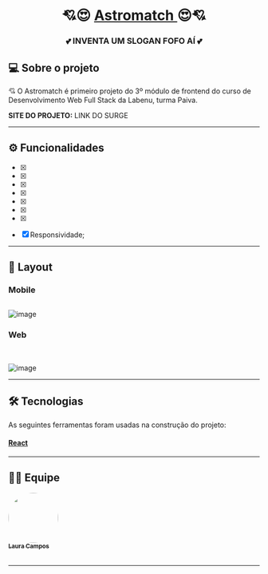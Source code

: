 <h1 align="center">
     💘😍 <a href="#" alt="site do projeto" target="_blank"> Astromatch </a> 😍💘
</h1>

<h3 align="center">
    💕 INVENTA UM SLOGAN FOFO AÍ 💕
</h3>

## 💻 Sobre o projeto

💘 O Astromatch é primeiro projeto do 3º módulo de frontend do curso de Desenvolvimento Web Full Stack da Labenu, turma Paiva.
<br>

<b>SITE DO PROJETO:</b> LINK DO SURGE

---

## ⚙️ Funcionalidades
- [X] 
- [X] 
- [X]  
- [X] 
- [X] 
- [X]
- [X] 
- [X] Responsividade;


---

## 🎨 Layout

### Mobile

<p align="center" style="display: flex; align-items: flex-start; justify-content: center;">
     <a href="g" alt="5458713e-2c2c-4109-b14f-b1c48cdcddcc" border="0"></a>
     <a href="" alt="c4913d08-c8cb-4d4d-968e-b97971a2d8f6" border="0"></a>

![image]()
     
</p>

### Web

<p align="center" style="display: flex; align-items: flex-start; justify-content: center;">
 <a href="" alt="Captura-de-Tela-53" border="0" /></a>
     <br/>
 <a href="" alt="Captura-de-Tela-55" border="0"></a>   
 
![image]()
 
</p>

---

## 🛠 Tecnologias

As seguintes ferramentas foram usadas na construção do projeto:

#### [React](https://reactjs.org/)


---

## 👨‍💻 Equipe


<a href="https://github.com/lausmpc">
 <img style="border-radius: 50%;" src="https://avatars.githubusercontent.com/u/81258211?v=4" width="100px;" alt=""/>
 <br />
 <sub><b>Laura Campos</b></sub></a> <a href="https://github.com/lausmpc" title="github"></a>
 <br>
 <br>
 


---
